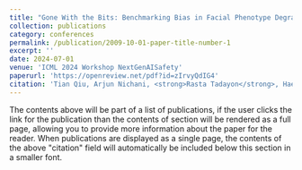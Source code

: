 ```yaml
---
title: "Gone With the Bits: Benchmarking Bias in Facial Phenotype Degradation Under Low-Rate Neural Compression"
collection: publications
category: conferences
permalink: /publication/2009-10-01-paper-title-number-1
excerpt: ''
date: 2024-07-01
venue: 'ICML 2024 Workshop NextGenAISafety'
paperurl: 'https://openreview.net/pdf?id=zIrvyQdIG4'
citation: 'Tian Qiu, Arjun Nichani, <strong>Rasta Tadayon</strong>, Haewon Jeong'
---
```


The contents above will be part of a list of publications, if the user clicks the link for the publication than the contents of section will be rendered as a full page, allowing you to provide more information about the paper for the reader. When publications are displayed as a single page, the contents of the above "citation" field will automatically be included below this section in a smaller font.